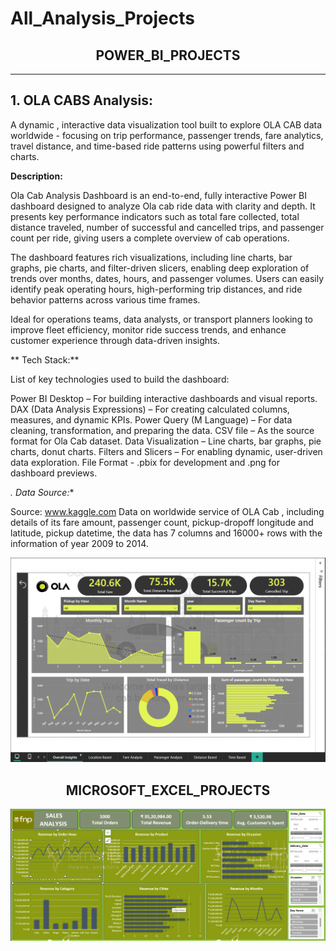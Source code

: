 # All_Analysis_Projects

<div align="center">
  <h2><strong>POWER_BI_PROJECTS</strong></h2>
</div>

---

**1. OLA CABS Analysis:** 
-----------------------
A dynamic , interactive data visualization tool built to explore OLA CAB data worldwide - focusing on trip performance, passenger trends, fare analytics, travel distance, and time-based ride patterns using powerful filters and charts.

**Description:**

 Ola Cab Analysis Dashboard is an end-to-end, fully interactive Power BI dashboard designed to analyze Ola cab ride data with clarity and depth. It presents key performance indicators such as total fare collected, total distance traveled, number of successful and cancelled trips, and passenger count per ride, giving users a complete overview of cab operations.

 The dashboard features rich visualizations, including line charts, bar graphs, pie charts, and filter-driven slicers, enabling deep exploration of trends over months, dates, hours, and passenger volumes. Users can easily identify peak operating hours, high-performing trip distances, and ride behavior patterns across various time frames.

 Ideal for operations teams, data analysts, or transport planners looking to improve fleet efficiency, monitor ride success trends, and enhance customer experience through data-driven insights.

** Tech Stack:**

List of key technologies used to build the dashboard:

Power BI Desktop – For building interactive dashboards and visual reports.
DAX (Data Analysis Expressions) – For creating calculated columns, measures, and dynamic KPIs.
Power Query (M Language) – For data cleaning, transformation, and preparing the data.
CSV file – As the source format for Ola Cab dataset.
Data Visualization – Line charts, bar graphs, pie charts, donut charts.
Filters and Slicers – For enabling dynamic, user-driven data exploration.
File Format - .pbix for development and .png for dashboard previews.

*. Data Source:**

Source: www.kaggle.com
Data on worldwide service of OLA Cab , including details of its fare amount, passenger count, pickup-dropoff longitude and latitude, pickup datetime, the data has 7 columns and 16000+ rows with the information of year 2009 to 2014.






![Overall Insights](https://github.com/Atufa-Ifrah/All_Analysis_Projects/blob/main/Power-BI-Projects/1.Overall%20Insights.png)



<div align="center">
  <h2><strong>MICROSOFT_EXCEL_PROJECTS</strong></h2>
</div>





![Sales Analysis Dashboard](https://github.com/Atufa-Ifrah/All_Analysis_Projects/blob/main/FnP%20Sales%20Analysis/Sales%20Analysis%20Dashboard.png)
